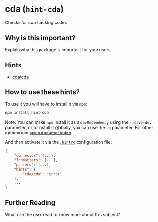 # cda (`hint-cda`)

Checks for cda tracking codes

## Why is this important?

Explain why this package is important for your users

## Hints

* [cda/cda][cda]

## How to use these hints?

To use it you will have to install it via `npm`:

```bash
npm install hint-cda
```

Note: You can make `npm` install it as a `devDependency` using the `--save-dev`
parameter, or to install it globally, you can use the `-g` parameter. For
other options see
[`npm`'s documentation](https://docs.npmjs.com/cli/install).

And then activate it via the [`.hintrc`][hintrc]
configuration file:

```json
{
    "connector": {...},
    "formatters": [...],
    "parsers": [...],
    "hints": {
        "cda/cda": "error"
    },
    ...
}
```

## Further Reading

What can the user read to know more about this subject?

<!-- Link labels: -->

[hintrc]: https://webhint.io/docs/user-guide/configuring-webhint/summary/
[cda]: ./docs/cda.md
